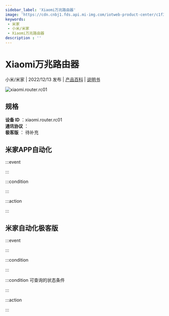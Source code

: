 ```yaml
---
sidebar_label: 'Xiaomi万兆路由器'
image: 'https://cdn.cnbj1.fds.api.mi-img.com/iotweb-product-center/c1f3e61a57f9d1b83733cab843951bb8_1662604027293.png?GalaxyAccessKeyId=AKVGLQWBOVIRQ3XLEW&Expires=9223372036854775807&Signature=jQyCWP6DtclUBUKOoG8mHhiuEZI='
keywords: 
 - 米家
 - 小米/米家
 - Xiaomi万兆路由器
description : ''
---
```

# Xiaomi万兆路由器

小米/米家 | 2022/12/13 发布 | [产品百科](https://home.mi.com/webapp/content/baike/product/index.html?model=xiaomi.router.rc01/) | [说明书](https://home.mi.com/views/introduction.html?model=xiaomi.router.rc01&region=cn)

![xiaomi.router.rc01](https://cdn.cnbj1.fds.api.mi-img.com/iotweb-product-center/c1f3e61a57f9d1b83733cab843951bb8_1662604027293.png?GalaxyAccessKeyId=AKVGLQWBOVIRQ3XLEW&Expires=9223372036854775807&Signature=jQyCWP6DtclUBUKOoG8mHhiuEZI=)

## 规格  
> 
**设备 ID** ：xiaomi.router.rc01  
**通讯协议** ：  
**极客版**  ： 待补充 


## 米家APP自动化  

:::event  

:::

:::condition  

:::

:::action   

:::

## 米家自动化极客版  

:::event  

:::

:::condition  

:::

:::condition 可查询的状态条件  

:::

:::action  

:::

        
